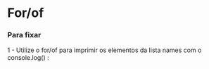 <h1>For/of</h1>
<h3> Para fixar</h3>
<p>
1 - Utilize o for/of para imprimir os elementos da lista names com o console.log() :
</p>
